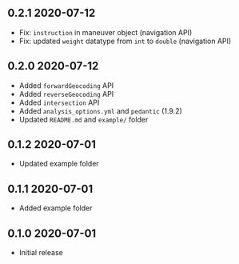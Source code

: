 ## 0.2.1 2020-07-12

* Fix: `instruction` in maneuver object (navigation API)
* Fix: updated `weight` datatype from `int` to `double` (navigation API)


## 0.2.0 2020-07-12

* Added `forwardGeocoding` API
* Added `reverseGeocoding` API
* Added `intersection` API
* Added `analysis_options.yml` and `pedantic` (1.9.2)
* Updated `README.md` and `example/` folder

## 0.1.2 2020-07-01

* Updated example folder

## 0.1.1 2020-07-01

* Added example folder

## 0.1.0 2020-07-01

* Initial release